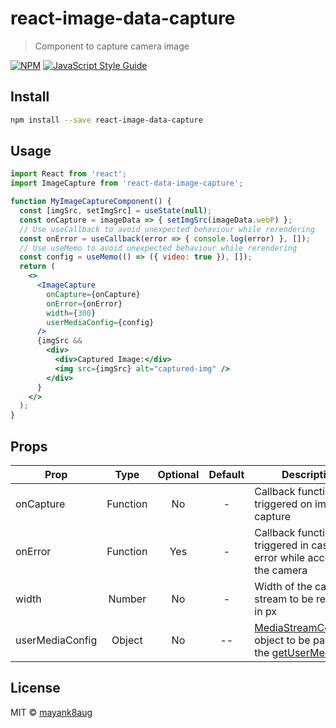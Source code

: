 # react-image-data-capture

> Component to capture camera image

[![NPM](https://img.shields.io/npm/v/react-image-data-capture.svg)](https://www.npmjs.com/package/react-image-data-capture) [![JavaScript Style Guide](https://img.shields.io/badge/code_style-standard-brightgreen.svg)](https://standardjs.com)

## Install

```bash
npm install --save react-image-data-capture
```

## Usage

```jsx
import React from 'react';
import ImageCapture from 'react-data-image-capture';

function MyImageCaptureComponent() {
  const [imgSrc, setImgSrc] = useState(null);
  const onCapture = imageData => { setImgSrc(imageData.webP) };
  // Use useCallback to avoid unexpected behaviour while rerendering
  const onError = useCallback(error => { console.log(error) }, []);
  // Use useMemo to avoid unexpected behaviour while rerendering
  const config = useMemo(() => ({ video: true }), []);
  return (
    <>
      <ImageCapture
        onCapture={onCapture}
        onError={onError}
        width={300}
        userMediaConfig={config}
      />
      {imgSrc &&
        <div>
          <div>Captured Image:</div>
          <img src={imgSrc} alt="captured-img" />
        </div>
      }
    </>
  );
}
```

## Props

| Prop | Type | Optional | Default | Description |
| --- | :---: | :---: | :---: | --- |
| onCapture | Function | No | - | Callback function to be triggered on image capture |
| onError | Function | Yes | - | Callback function to be triggered in case of error while accessing the camera | |
| width | Number | No | - | Width of the camera stream to be rendered in px |
| userMediaConfig | Object | No | -- | [MediaStreamContraints](https://developer.mozilla.org/en-US/docs/Web/API/MediaStreamConstraints) object to be passed to the [getUserMedia](https://developer.mozilla.org/en-US/docs/Web/API/MediaDevices/getUserMedia) |

## License

MIT © [mayank8aug](https://github.com/mayank8aug)
